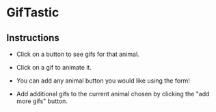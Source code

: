 # GifTastic

## Instructions

* Click on a button to see gifs for that animal.

* Click on a gif to animate it.

* You can add any animal button you would like using the form!

* Add additional gifs to the current animal chosen by clicking the "add more gifs" button.